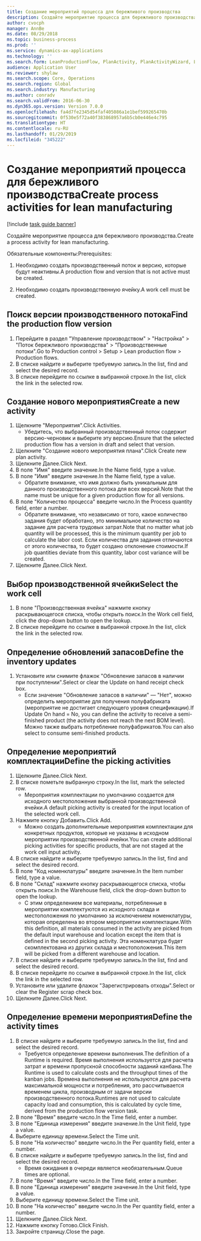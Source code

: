```yaml
---
title: Создание мероприятий процесса для бережливого производства
description: Создайте мероприятие процесса для бережливого производства.
author: cvocph
manager: AnnBe
ms.date: 08/29/2018
ms.topic: business-process
ms.prod: ''
ms.service: dynamics-ax-applications
ms.technology: ''
ms.search.form: LeanProductionFlow, PlanActivity, PlanActivityWizard, LeanWorkCellLookup, InventLocationIdLookup
audience: Application User
ms.reviewer: shylaw
ms.search.scope: Core, Operations
ms.search.region: Global
ms.search.industry: Manufacturing
ms.author: conradv
ms.search.validFrom: 2016-06-30
ms.dyn365.ops.version: Version 7.0.0
ms.openlocfilehash: fa4d7fe2345d54faf405086a1e1bef599265470b
ms.sourcegitcommit: 0f530e5f72a40f383868957a6b5cb0e446e4c795
ms.translationtype: HT
ms.contentlocale: ru-RU
ms.lasthandoff: 01/29/2019
ms.locfileid: "345222"
---
```

# <a name="create-process-activities-for-lean-manufacturing"></a><span data-ttu-id="afb12-103">Создание мероприятий процесса для бережливого производства</span><span class="sxs-lookup"><span data-stu-id="afb12-103">Create process activities for lean manufacturing</span></span>

[!include [task guide banner](../../includes/task-guide-banner.md)]

<span data-ttu-id="afb12-104">Создайте мероприятие процесса для бережливого производства.</span><span class="sxs-lookup"><span data-stu-id="afb12-104">Create a process activity for lean manufacturing.</span></span> 

<span data-ttu-id="afb12-105">Обязательные компоненты:</span><span class="sxs-lookup"><span data-stu-id="afb12-105">Prerequisites:</span></span> 

1. <span data-ttu-id="afb12-106">Необходимо создать производственный поток и версию, которые будут неактивны.</span><span class="sxs-lookup"><span data-stu-id="afb12-106">A production flow and version that is not active must be created.</span></span>

2. <span data-ttu-id="afb12-107">Необходимо создать производственную ячейку.</span><span class="sxs-lookup"><span data-stu-id="afb12-107">A work cell must be created.</span></span>


## <a name="find-the-production-flow-version"></a><span data-ttu-id="afb12-108">Поиск версии производственного потока</span><span class="sxs-lookup"><span data-stu-id="afb12-108">Find the production flow version</span></span>
1. <span data-ttu-id="afb12-109">Перейдите в раздел "Управление производством" > "Настройка" > "Поток бережливого производства" > "Производственные потоки".</span><span class="sxs-lookup"><span data-stu-id="afb12-109">Go to Production control > Setup > Lean production flow > Production flows.</span></span>
2. <span data-ttu-id="afb12-110">В списке найдите и выберите требуемую запись.</span><span class="sxs-lookup"><span data-stu-id="afb12-110">In the list, find and select the desired record.</span></span>
3. <span data-ttu-id="afb12-111">В списке перейдите по ссылке в выбранной строке.</span><span class="sxs-lookup"><span data-stu-id="afb12-111">In the list, click the link in the selected row.</span></span>

## <a name="create-a-new-activity"></a><span data-ttu-id="afb12-112">Создание нового мероприятия</span><span class="sxs-lookup"><span data-stu-id="afb12-112">Create a new activity</span></span>
1. <span data-ttu-id="afb12-113">Щелкните "Мероприятия".</span><span class="sxs-lookup"><span data-stu-id="afb12-113">Click Activities.</span></span>
    * <span data-ttu-id="afb12-114">Убедитесь, что выбранный производственный поток содержит версию-черновик и выберите эту версию.</span><span class="sxs-lookup"><span data-stu-id="afb12-114">Ensure that the selected production flow has a version in draft and select that version.</span></span>  
2. <span data-ttu-id="afb12-115">Щелкните "Создание нового мероприятия плана".</span><span class="sxs-lookup"><span data-stu-id="afb12-115">Click Create new plan activity.</span></span>
3. <span data-ttu-id="afb12-116">Щелкните Далее.</span><span class="sxs-lookup"><span data-stu-id="afb12-116">Click Next.</span></span>
4. <span data-ttu-id="afb12-117">В поле "Имя" введите значение.</span><span class="sxs-lookup"><span data-stu-id="afb12-117">In the Name field, type a value.</span></span>
5. <span data-ttu-id="afb12-118">В поле "Имя" введите значение.</span><span class="sxs-lookup"><span data-stu-id="afb12-118">In the Name field, type a value.</span></span>
    * <span data-ttu-id="afb12-119">Обратите внимание, что имя должно быть уникальным для данного производственного потока для всех версий.</span><span class="sxs-lookup"><span data-stu-id="afb12-119">Note that the name must be unique for a given production flow for all versions.</span></span>  
6. <span data-ttu-id="afb12-120">В поле "Количество процесса" введите число.</span><span class="sxs-lookup"><span data-stu-id="afb12-120">In the Process quantity field, enter a number.</span></span>
    * <span data-ttu-id="afb12-121">Обратите внимание, что независимо от того, какое количество задания будет обработано, это минимальное количество на задание для расчета трудовых затрат.</span><span class="sxs-lookup"><span data-stu-id="afb12-121">Note that no matter what job quantity will be processed, this is the minimum quantity per job to calculate the labor cost.</span></span> <span data-ttu-id="afb12-122">Если количества для задания отличаются от этого количества, то будет создано отклонение стоимости.</span><span class="sxs-lookup"><span data-stu-id="afb12-122">If job quantities deviate from this quantity, labor cost variance will be created.</span></span>  
7. <span data-ttu-id="afb12-123">Щелкните Далее.</span><span class="sxs-lookup"><span data-stu-id="afb12-123">Click Next.</span></span>

## <a name="select-the-work-cell"></a><span data-ttu-id="afb12-124">Выбор производственной ячейки</span><span class="sxs-lookup"><span data-stu-id="afb12-124">Select the work cell</span></span>
1. <span data-ttu-id="afb12-125">В поле "Производственная ячейка" нажмите кнопку раскрывающегося списка, чтобы открыть поиск.</span><span class="sxs-lookup"><span data-stu-id="afb12-125">In the Work cell field, click the drop-down button to open the lookup.</span></span>
2. <span data-ttu-id="afb12-126">В списке перейдите по ссылке в выбранной строке.</span><span class="sxs-lookup"><span data-stu-id="afb12-126">In the list, click the link in the selected row.</span></span>

## <a name="define-the-inventory-updates"></a><span data-ttu-id="afb12-127">Определение обновлений запасов</span><span class="sxs-lookup"><span data-stu-id="afb12-127">Define the inventory updates</span></span>
1. <span data-ttu-id="afb12-128">Установите или снимите флажок "Обновление запасов в наличии при поступлении".</span><span class="sxs-lookup"><span data-stu-id="afb12-128">Select or clear the Update on hand receipt check box.</span></span>
    * <span data-ttu-id="afb12-129">Если значение "Обновление запасов в наличии" — "Нет", можно определить мероприятие для получения полуфабриката (мероприятие не достигает следующего уровня спецификации).</span><span class="sxs-lookup"><span data-stu-id="afb12-129">If Update On hand = No, you can define the activity to receive a semi-finished product (the activity does not reach the next BOM level).</span></span>    <span data-ttu-id="afb12-130">Можно также выбрать потребление полуфабрикатов.</span><span class="sxs-lookup"><span data-stu-id="afb12-130">You can also select to consume semi-finished products.</span></span>  

## <a name="define-the-picking-activities"></a><span data-ttu-id="afb12-131">Определение мероприятий комплектации</span><span class="sxs-lookup"><span data-stu-id="afb12-131">Define the picking activities</span></span>
1. <span data-ttu-id="afb12-132">Щелкните Далее.</span><span class="sxs-lookup"><span data-stu-id="afb12-132">Click Next.</span></span>
2. <span data-ttu-id="afb12-133">В списке пометьте выбранную строку.</span><span class="sxs-lookup"><span data-stu-id="afb12-133">In the list, mark the selected row.</span></span>
    * <span data-ttu-id="afb12-134">Мероприятия комплектации по умолчанию создается для исходного местоположения выбранной производственной ячейки.</span><span class="sxs-lookup"><span data-stu-id="afb12-134">A default picking activity is created for the input location of the selected work cell.</span></span>  
3. <span data-ttu-id="afb12-135">Нажмите кнопку Добавить.</span><span class="sxs-lookup"><span data-stu-id="afb12-135">Click Add.</span></span>
    * <span data-ttu-id="afb12-136">Можно создать дополнительные мероприятия комплектации для конкретных продуктов, которые не указаны в исходном мероприятии производственной ячейки.</span><span class="sxs-lookup"><span data-stu-id="afb12-136">You can create additional picking activities for specific products, that are not staged at the work cell input activity.</span></span>  
4. <span data-ttu-id="afb12-137">В списке найдите и выберите требуемую запись.</span><span class="sxs-lookup"><span data-stu-id="afb12-137">In the list, find and select the desired record.</span></span>
5. <span data-ttu-id="afb12-138">В поле "Код номенклатуры" введите значение.</span><span class="sxs-lookup"><span data-stu-id="afb12-138">In the Item number field, type a value.</span></span>
6. <span data-ttu-id="afb12-139">В поле "Склад" нажмите кнопку раскрывающегося списка, чтобы открыть поиск.</span><span class="sxs-lookup"><span data-stu-id="afb12-139">In the Warehouse field, click the drop-down button to open the lookup.</span></span>
    * <span data-ttu-id="afb12-140">С этим определением все материалы, потребленные в мероприятии комплектуются из исходного склада и местоположения по умолчанию за исключением номенклатуры, которая определена во втором мероприятии комплектации.</span><span class="sxs-lookup"><span data-stu-id="afb12-140">With this definition, all materials consumed in the activity are picked from the default input warehouse and location except the item that is defined in the second picking activity.</span></span> <span data-ttu-id="afb12-141">Эта номенклатура будет скомплектована из других склада и местоположения.</span><span class="sxs-lookup"><span data-stu-id="afb12-141">This item will be picked from a different warehouse and location.</span></span>  
7. <span data-ttu-id="afb12-142">В списке найдите и выберите требуемую запись.</span><span class="sxs-lookup"><span data-stu-id="afb12-142">In the list, find and select the desired record.</span></span>
8. <span data-ttu-id="afb12-143">В списке перейдите по ссылке в выбранной строке.</span><span class="sxs-lookup"><span data-stu-id="afb12-143">In the list, click the link in the selected row.</span></span>
9. <span data-ttu-id="afb12-144">Установите или удалите флажок "Зарегистрировать отходы".</span><span class="sxs-lookup"><span data-stu-id="afb12-144">Select or clear the Register scrap check box.</span></span>
10. <span data-ttu-id="afb12-145">Щелкните Далее.</span><span class="sxs-lookup"><span data-stu-id="afb12-145">Click Next.</span></span>

## <a name="define-the-activity-times"></a><span data-ttu-id="afb12-146">Определение времени мероприятия</span><span class="sxs-lookup"><span data-stu-id="afb12-146">Define the activity times</span></span>
1. <span data-ttu-id="afb12-147">В списке найдите и выберите требуемую запись.</span><span class="sxs-lookup"><span data-stu-id="afb12-147">In the list, find and select the desired record.</span></span>
    * <span data-ttu-id="afb12-148">Требуется определение времени выполнения.</span><span class="sxs-lookup"><span data-stu-id="afb12-148">The definition of a Runtime is required.</span></span> <span data-ttu-id="afb12-149">Время выполнения используется для расчета затрат и времени пропускной способности заданий канбана.</span><span class="sxs-lookup"><span data-stu-id="afb12-149">The Runtime is used to calculate costs and the throughput times of the kanban jobs.</span></span> <span data-ttu-id="afb12-150">Времена выполнения не используются для расчета максимальной мощности и потребления, это рассчитывается временем цикла, производным от задачи версии производственного потока.</span><span class="sxs-lookup"><span data-stu-id="afb12-150">Runtimes are not used to calculate capacity load and consumption, this is calculated by cycle time, derived from the production flow version task.</span></span>  
2. <span data-ttu-id="afb12-151">В поле "Время" введите число.</span><span class="sxs-lookup"><span data-stu-id="afb12-151">In the Time field, enter a number.</span></span>
3. <span data-ttu-id="afb12-152">В поле "Единица измерения" введите значение.</span><span class="sxs-lookup"><span data-stu-id="afb12-152">In the Unit field, type a value.</span></span>
4. <span data-ttu-id="afb12-153">Выберите единицу времени.</span><span class="sxs-lookup"><span data-stu-id="afb12-153">Select the Time unit.</span></span>
5. <span data-ttu-id="afb12-154">В поле "На количество" введите число.</span><span class="sxs-lookup"><span data-stu-id="afb12-154">In the Per quantity field, enter a number.</span></span>
6. <span data-ttu-id="afb12-155">В списке найдите и выберите требуемую запись.</span><span class="sxs-lookup"><span data-stu-id="afb12-155">In the list, find and select the desired record.</span></span>
    * <span data-ttu-id="afb12-156">Время ожидания в очереди является необязательным.</span><span class="sxs-lookup"><span data-stu-id="afb12-156">Queue times are optional.</span></span>  
7. <span data-ttu-id="afb12-157">В поле "Время" введите число.</span><span class="sxs-lookup"><span data-stu-id="afb12-157">In the Time field, enter a number.</span></span>
8. <span data-ttu-id="afb12-158">В поле "Единица измерения" введите значение.</span><span class="sxs-lookup"><span data-stu-id="afb12-158">In the Unit field, type a value.</span></span>
9. <span data-ttu-id="afb12-159">Выберите единицу времени.</span><span class="sxs-lookup"><span data-stu-id="afb12-159">Select the Time unit.</span></span>
10. <span data-ttu-id="afb12-160">В поле "На количество" введите число.</span><span class="sxs-lookup"><span data-stu-id="afb12-160">In the Per quantity field, enter a number.</span></span>
11. <span data-ttu-id="afb12-161">Щелкните Далее.</span><span class="sxs-lookup"><span data-stu-id="afb12-161">Click Next.</span></span>
12. <span data-ttu-id="afb12-162">Нажмите кнопку Готово.</span><span class="sxs-lookup"><span data-stu-id="afb12-162">Click Finish.</span></span>
13. <span data-ttu-id="afb12-163">Закройте страницу.</span><span class="sxs-lookup"><span data-stu-id="afb12-163">Close the page.</span></span>

